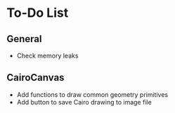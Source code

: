 # To-Do List

## General

* Check memory leaks

## CairoCanvas

* Add functions to draw common geometry primitives
* Add button to save Cairo drawing to image file